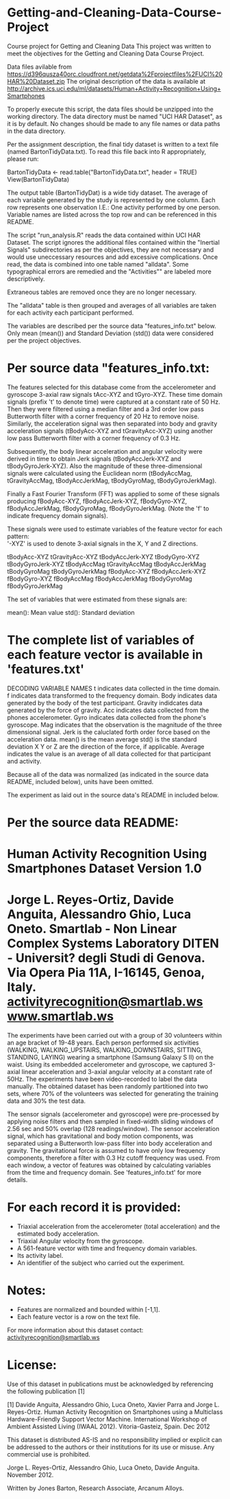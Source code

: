 # Getting-and-Cleaning-Data-Course-Project
Course project for Getting and Cleaning Data
This project was written to meet the objectives for the Getting and Cleaning Data Course Project.

Data files avilable from https://d396qusza40orc.cloudfront.net/getdata%2Fprojectfiles%2FUCI%20HAR%20Dataset.zip
The original description of the data is available at http://archive.ics.uci.edu/ml/datasets/Human+Activity+Recognition+Using+Smartphones

To properly execute this script, the data files should be unzipped into the working directory.
The data directory must be named "UCI HAR Dataset", as it is by default.
No changes should be made to any file names or data paths in the data directory.

Per the assignment description, the final tidy dataset is written to a text file (named BartonTidyData.txt).
To read this file back into R appropriately, please run:

BartonTidyData <- read.table("BartonTidyData.txt", header = TRUE)
View(BartonTidyData)

The output table (BartonTidyDat) is a wide tidy dataset.
        The average of each variable generated by the study is represented by one column.
        Each row represents one observation I.E.: One activity performed by one person.
        Variable names are listed across the top row and can be referenced in this README.


The script "run_analysis.R" reads the data contained within UCI HAR Dataset.
The script ignores the additional files contained within the "Inertial Signals" subdirectories
        as per the objectives, they are not necessary and would use uneccessary resources 
        and add excessive complications.
Once read, the data is combined into one table named "alldata".
        Some typographical errors are remedied and the "Activities"" are labeled more descriptively.

Extraneous tables are removed once they are no longer necessary.

The "alldata" table is then grouped and averages of all variables are taken for each 
        activity each participant performed.
        
The variables are described per the source data "features_info.txt" below. 
Only mean (mean()) and Standard Deviation (std()) data were considered per the project objectives.

Per source data "features_info.txt:
=================
The features selected for this database come from the accelerometer and gyroscope 3-axial raw signals tAcc-XYZ and tGyro-XYZ. These time domain signals (prefix 't' to denote time) were captured at a constant rate of 50 Hz. Then they were filtered using a median filter and a 3rd order low pass Butterworth filter with a corner frequency of 20 Hz to remove noise. Similarly, the acceleration signal was then separated into body and gravity acceleration signals (tBodyAcc-XYZ and tGravityAcc-XYZ) using another low pass Butterworth filter with a corner frequency of 0.3 Hz. 

Subsequently, the body linear acceleration and angular velocity were derived in time to obtain Jerk signals (tBodyAccJerk-XYZ and tBodyGyroJerk-XYZ). Also the magnitude of these three-dimensional signals were calculated using the Euclidean norm (tBodyAccMag, tGravityAccMag, tBodyAccJerkMag, tBodyGyroMag, tBodyGyroJerkMag). 

Finally a Fast Fourier Transform (FFT) was applied to some of these signals producing fBodyAcc-XYZ, fBodyAccJerk-XYZ, fBodyGyro-XYZ, fBodyAccJerkMag, fBodyGyroMag, fBodyGyroJerkMag. (Note the 'f' to indicate frequency domain signals). 

These signals were used to estimate variables of the feature vector for each pattern:  
'-XYZ' is used to denote 3-axial signals in the X, Y and Z directions.

tBodyAcc-XYZ
tGravityAcc-XYZ
tBodyAccJerk-XYZ
tBodyGyro-XYZ
tBodyGyroJerk-XYZ
tBodyAccMag
tGravityAccMag
tBodyAccJerkMag
tBodyGyroMag
tBodyGyroJerkMag
fBodyAcc-XYZ
fBodyAccJerk-XYZ
fBodyGyro-XYZ
fBodyAccMag
fBodyAccJerkMag
fBodyGyroMag
fBodyGyroJerkMag

The set of variables that were estimated from these signals are: 

mean(): Mean value
std(): Standard deviation

The complete list of variables of each feature vector is available in 'features.txt'
=================

DECODING VARIABLE NAMES
t indicates data collected in the time domain.
f indicates data transformed to the frequency domain.
Body indicates data generated by the body of the test participant.
Gravity indidcates data generated by the force of gravity.
Acc indicates data collected from the phones accelerometer.
Gyro indicates data collected from the phone's gyroscope.
Mag indicates that the observation is the magnitude of the three dimensional signal.
Jerk is the caluclated forth order force based on the acceleration data.
mean() is the mean average
std() is the standard deviation
X Y or Z are the direction of the force, if applicable.
Average indicates the value is an average of all data collected for that participant and activity.

Because all of the data was normalized (as indicated in the source data README, included below),
        units have been omitted.

The experiment as laid out in the source data's README in included below.

Per the source data README:
==================================================================
Human Activity Recognition Using Smartphones Dataset
Version 1.0
==================================================================
Jorge L. Reyes-Ortiz, Davide Anguita, Alessandro Ghio, Luca Oneto.
Smartlab - Non Linear Complex Systems Laboratory
DITEN - Universit? degli Studi di Genova.
Via Opera Pia 11A, I-16145, Genoa, Italy.
activityrecognition@smartlab.ws
www.smartlab.ws
==================================================================

The experiments have been carried out with a group of 30 volunteers within an age bracket of 19-48 years. Each person performed six activities (WALKING, WALKING_UPSTAIRS, WALKING_DOWNSTAIRS, SITTING, STANDING, LAYING) wearing a smartphone (Samsung Galaxy S II) on the waist. Using its embedded accelerometer and gyroscope, we captured 3-axial linear acceleration and 3-axial angular velocity at a constant rate of 50Hz. The experiments have been video-recorded to label the data manually. The obtained dataset has been randomly partitioned into two sets, where 70% of the volunteers was selected for generating the training data and 30% the test data. 

The sensor signals (accelerometer and gyroscope) were pre-processed by applying noise filters and then sampled in fixed-width sliding windows of 2.56 sec and 50% overlap (128 readings/window). The sensor acceleration signal, which has gravitational and body motion components, was separated using a Butterworth low-pass filter into body acceleration and gravity. The gravitational force is assumed to have only low frequency components, therefore a filter with 0.3 Hz cutoff frequency was used. From each window, a vector of features was obtained by calculating variables from the time and frequency domain. See 'features_info.txt' for more details. 

For each record it is provided:
======================================

- Triaxial acceleration from the accelerometer (total acceleration) and the estimated body acceleration.
- Triaxial Angular velocity from the gyroscope. 
- A 561-feature vector with time and frequency domain variables. 
- Its activity label. 
- An identifier of the subject who carried out the experiment.

Notes: 
======
- Features are normalized and bounded within [-1,1].
- Each feature vector is a row on the text file.

For more information about this dataset contact: activityrecognition@smartlab.ws

License:
========
Use of this dataset in publications must be acknowledged by referencing the following publication [1] 

[1] Davide Anguita, Alessandro Ghio, Luca Oneto, Xavier Parra and Jorge L. Reyes-Ortiz. Human Activity Recognition on Smartphones using a Multiclass Hardware-Friendly Support Vector Machine. International Workshop of Ambient Assisted Living (IWAAL 2012). Vitoria-Gasteiz, Spain. Dec 2012

This dataset is distributed AS-IS and no responsibility implied or explicit can be addressed to the authors or their institutions for its use or misuse. Any commercial use is prohibited.

Jorge L. Reyes-Ortiz, Alessandro Ghio, Luca Oneto, Davide Anguita. November 2012.


Written by Jones Barton, Research Associate, Arcanum Alloys.
